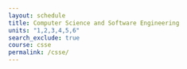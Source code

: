 ```yaml
---
layout: schedule
title: Computer Science and Software Engineering
units: "1,2,3,4,5,6"
search_exclude: true
course: csse
permalink: /csse/
---
```

